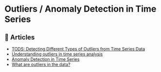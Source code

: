 # Outliers / Anomaly Detection in Time Series

## 📰 Articles

- [TODS: Detecting Different Types of Outliers from Time Series Data](https://towardsdatascience.com/tods-detecting-outliers-from-time-series-data-2d4bd2e91381)
- [Understanding outliers in time series analysis](https://pro.arcgis.com/en/pro-app/latest/tool-reference/space-time-pattern-mining/understanding-outliers-in-time-series-analysis.htm)
- [Anomaly Detection in Time Series](https://neptune.ai/blog/anomaly-detection-in-time-series)
- [What are outliers in the data?](https://www.itl.nist.gov/div898/handbook/prc/section1/prc16.htm)
